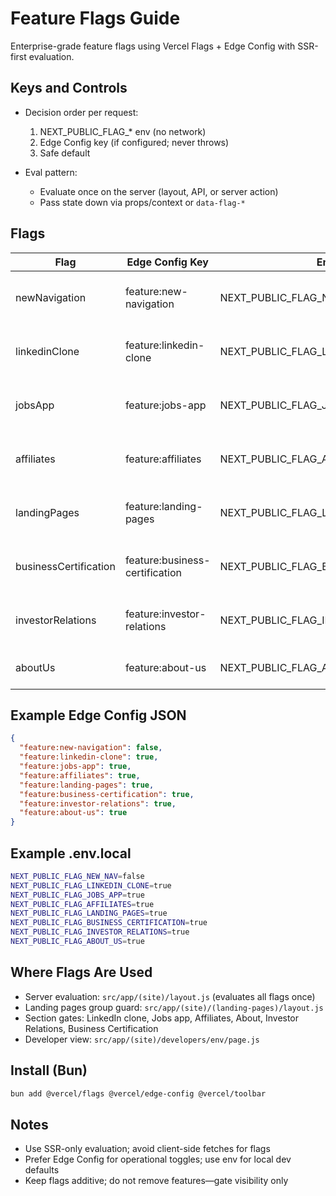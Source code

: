 # Feature Flags Guide

Enterprise-grade feature flags using Vercel Flags + Edge Config with SSR-first evaluation.

## Keys and Controls

- Decision order per request:
  1) NEXT_PUBLIC_FLAG_* env (no network)
  2) Edge Config key (if configured; never throws)
  3) Safe default

- Eval pattern:
  - Evaluate once on the server (layout, API, or server action)
  - Pass state down via props/context or `data-flag-*`

## Flags

| Flag | Edge Config Key | Env Var | Default | Purpose |
| --- | --- | --- | --- | --- |
| newNavigation | feature:new-navigation | NEXT_PUBLIC_FLAG_NEW_NAV | false | Enable new global navigation experiments |
| linkedinClone | feature:linkedin-clone | NEXT_PUBLIC_FLAG_LINKEDIN_CLONE | true | Expose the network (LinkedIn-style) area |
| jobsApp | feature:jobs-app | NEXT_PUBLIC_FLAG_JOBS_APP | true | Expose the jobs application and routes |
| affiliates | feature:affiliates | NEXT_PUBLIC_FLAG_AFFILIATES | true | Expose the affiliates marketing page |
| landingPages | feature:landing-pages | NEXT_PUBLIC_FLAG_LANDING_PAGES | true | Enable all marketing landing pages |
| businessCertification | feature:business-certification | NEXT_PUBLIC_FLAG_BUSINESS_CERTIFICATION | true | Expose Business Certification pages |
| investorRelations | feature:investor-relations | NEXT_PUBLIC_FLAG_INVESTOR_RELATIONS | true | Expose Investor Relations content |
| aboutUs | feature:about-us | NEXT_PUBLIC_FLAG_ABOUT_US | true | Expose About Us page |

## Example Edge Config JSON

```json
{
  "feature:new-navigation": false,
  "feature:linkedin-clone": true,
  "feature:jobs-app": true,
  "feature:affiliates": true,
  "feature:landing-pages": true,
  "feature:business-certification": true,
  "feature:investor-relations": true,
  "feature:about-us": true
}
```

## Example .env.local

```bash
NEXT_PUBLIC_FLAG_NEW_NAV=false
NEXT_PUBLIC_FLAG_LINKEDIN_CLONE=true
NEXT_PUBLIC_FLAG_JOBS_APP=true
NEXT_PUBLIC_FLAG_AFFILIATES=true
NEXT_PUBLIC_FLAG_LANDING_PAGES=true
NEXT_PUBLIC_FLAG_BUSINESS_CERTIFICATION=true
NEXT_PUBLIC_FLAG_INVESTOR_RELATIONS=true
NEXT_PUBLIC_FLAG_ABOUT_US=true
```

## Where Flags Are Used

- Server evaluation: `src/app/(site)/layout.js` (evaluates all flags once)
- Landing pages group guard: `src/app/(site)/(landing-pages)/layout.js`
- Section gates: LinkedIn clone, Jobs app, Affiliates, About, Investor Relations, Business Certification
- Developer view: `src/app/(site)/developers/env/page.js`

## Install (Bun)

```bash
bun add @vercel/flags @vercel/edge-config @vercel/toolbar
```

## Notes

- Use SSR-only evaluation; avoid client-side fetches for flags
- Prefer Edge Config for operational toggles; use env for local dev defaults
- Keep flags additive; do not remove features—gate visibility only

